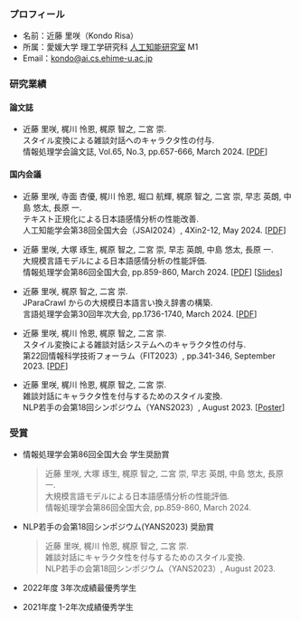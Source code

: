 ### プロフィール
- 名前：近藤 里咲（Kondo Risa）
- 所属：愛媛大学 理工学研究科 [人工知能研究室](https://sites.google.com/view/ehime-nlp/) M1
- Email：kondo@ai.cs.ehime-u.ac.jp

### 研究業績

#### 論文誌
- 近藤 里咲, 梶川 怜恩, 梶原 智之, 二宮 崇. <br>
スタイル変換による雑談対話へのキャラクタ性の付与. <br>
情報処理学会論文誌, Vol.65, No.3, pp.657-666, March 2024. \[[PDF](https://ipsj.ixsq.nii.ac.jp/ej/?action=pages_view_main&active_action=repository_view_main_item_detail&item_id=233361&item_no=1&page_id=13&block_id=8)\]

#### 国内会議
- 近藤 里咲, 寺面 杏優, 梶川 怜恩, 堀口 航輝, 梶原 智之, 二宮 崇, 早志 英朗, 中島 悠太, 長原 一. <br>
テキスト正規化による日本語感情分析の性能改善. <br>
人工知能学会第38回全国大会（JSAI2024）, 4Xin2-12, May 2024. \[[PDF](https://doi.org/10.11517/pjsai.JSAI2024.0_4Xin212)\]

- 近藤 里咲, 大塚 琢生, 梶原 智之, 二宮 崇, 早志 英朗, 中島 悠太, 長原 一. <br>
大規模言語モデルによる日本語感情分析の性能評価. <br>
情報処理学会第86回全国大会, pp.859-860, March 2024. \[[PDF](https://moguranosenshi.sakura.ne.jp/publications/ipsj86-kondo.pdf)\] \[[Slides](https://drive.google.com/file/d/18sYuJMedTODnHz8FiARNKN5wUHbNzBwE/view?usp=sharing)\]

- 近藤 里咲, 梶原 智之, 二宮 崇. <br>
JParaCrawl からの大規模日本語言い換え辞書の構築. <br>
言語処理学会第30回年次大会, pp.1736-1740, March 2024. \[[PDF](https://www.anlp.jp/proceedings/annual_meeting/2024/pdf_dir/P6-20.pdf)\]

- 近藤 里咲, 梶川 怜恩, 梶原 智之, 二宮 崇. <br>
スタイル変換による雑談対話システムへのキャラクタ性の付与. <br>
第22回情報科学技術フォーラム（FIT2023）, pp.341-346, September 2023. \[[PDF](https://moguranosenshi.sakura.ne.jp/publications/fit2023-kondo.pdf)\]

- 近藤 里咲, 梶川 怜恩, 梶原 智之, 二宮 崇. <br>
雑談対話にキャラクタ性を付与するためのスタイル変換. <br>
NLP若手の会第18回シンポジウム（YANS2023）, August 2023. \[[Poster](http://moguranosenshi.sakura.ne.jp/files/yans2023-kondo.pdf)\]

### 受賞
- 情報処理学会第86回全国大会 学生奨励賞
  > 近藤 里咲, 大塚 琢生, 梶原 智之, 二宮 崇, 早志 英朗, 中島 悠太, 長原 一. <br>
  > 大規模言語モデルによる日本語感情分析の性能評価. <br>
  > 情報処理学会第86回全国大会, pp.859-860, March 2024.
  
- NLP若手の会第18回シンポジウム(YANS2023) 奨励賞
  > 近藤 里咲, 梶川 怜恩, 梶原 智之, 二宮 崇. <br>
  > 雑談対話にキャラクタ性を付与するためのスタイル変換. <br>
  > NLP若手の会第18回シンポジウム（YANS2023）, August 2023.

- 2022年度 3年次成績最優秀学生 <!--（コンピュータ科学コースから1名）-->
- 2021年度 1-2年次成績優秀学生 <!--（コンピュータ科学コースから3名）-->

<!--
**KondoRisa/KondoRisa** is a ✨ _special_ ✨ repository because its `README.md` (this file) appears on your GitHub profile.

Here are some ideas to get you started:

- 🔭 I’m currently working on ...
- 🌱 I’m currently learning ...
- 👯 I’m looking to collaborate on ...
- 🤔 I’m looking for help with ...
- 💬 Ask me about ...
- 📫 How to reach me: ...
- 😄 Pronouns: ...
- ⚡ Fun fact: ...
-->
